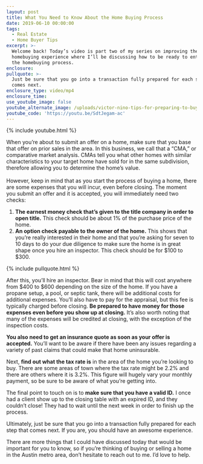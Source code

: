 ```yaml
---
layout: post
title: What You Need to Know About the Home Buying Process
date: 2019-06-10 00:00:00
tags:
  - Real Estate
  - Home Buyer Tips
excerpt: >-
  Welcome back! Today’s video is part two of my series on improving the
  homebuying experience where I’ll be discussing how to be ready to enter into
  the homebuying process.
enclosure:
pullquote: >-
  Just be sure that you go into a transaction fully prepared for each step that
  comes next.
enclosure_type: video/mp4
enclosure_time:
use_youtube_image: false
youtube_alternate_image: /uploads/victor-nino-tips-for-preparing-to-buy-a-home-youtube.jpg
youtube_code: 'https://youtu.be/SdtJegam-ac'
---
```


{% include youtube.html %}

When you’re about to submit an offer on a home, make sure that you base that offer on prior sales in the area. In this business, we call that a “CMA,” or comparative market analysis. CMAs tell you what other homes with similar characteristics to your target home have sold for in the same subdivision, therefore allowing you to determine the home’s value.<br><br>However, keep in mind that as you start the process of buying a home, there are some expenses that you will incur, even before closing. The moment you submit an offer and it is accepted, you will immediately need two checks:

1. **The earnest money check that’s given to the title company in order to open title.** This check should be about 1% of the purchase price of the home.
2. **An option check payable to the owner of the home.** This shows that you’re really interested in their home and that you’re asking for seven to 10 days to do your due diligence to make sure the home is in great shape once you hire an inspector. This check should be for $100 to $300.

{% include pullquote.html %}

After this, you’ll hire an inspector. Bear in mind that this will cost anywhere from $400 to $600 depending on the size of the home. If you have a propane setup, a pool, or septic tank, there will be additional costs for additional expenses. You’ll also have to pay for the appraisal, but this fee is typically charged before closing. **Be prepared to have money for those expenses even before you show up at closing.** It’s also worth noting that many of the expenses will be credited at closing, with the exception of the inspection costs.

**You also need to get an insurance quote as soon as your offer is accepted.** You’ll want to be aware if there have been any issues regarding a variety of past claims that could make that home uninsurable.

Next, **find out what the tax rate is** in the area of the home you’re looking to buy. There are some areas of town where the tax rate might be 2.2% and there are others where it is 3.2%. This figure will hugely vary your monthly payment, so be sure to be aware of what you’re getting into.

The final point to touch on is to **make sure that you have a valid ID.** I once had a client show up to the closing table with an expired ID, and they couldn’t close\! They had to wait until the next week in order to finish up the process.

Ultimately, just be sure that you go into a transaction fully prepared for each step that comes next. If you are, you should have an awesome experience.

There are more things that I could have discussed today that would be important for you to know, so if you’re thinking of buying or selling a home in the Austin metro area, don’t hesitate to reach out to me. I’d love to help.<br>&nbsp;